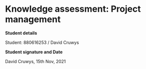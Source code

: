 # Knowledge assessment: Project management

**Student details**

Student:  880616253 / David Cruwys

**Student signature and Date**

David Cruwys, 15th Nov, 2021


